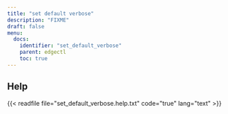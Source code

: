```yaml
---
title: "set default verbose"
description: "FIXME"
draft: false
menu:
  docs:
    identifier: "set_default_verbose"
    parent: edgectl
    toc: true
---
```


## Help

{{< readfile file="set_default_verbose.help.txt" code="true" lang="text" >}}
